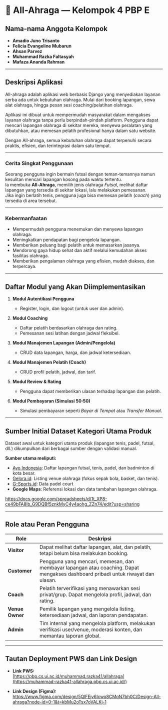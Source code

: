 # 🏀 All-Ahraga — Kelompok 4 PBP E

## Nama-nama Anggota Kelompok
- **Amadio Juno Trisanto**  
- **Felicia Evangeline Mubarun**  
- **Ahsan Parvez**  
- **Muhammad Razka Faltasyah**
- **Mafaza Ananda Rahman**

---

## Deskripsi Aplikasi

All-ahraga adalah aplikasi web berbasis Django yang menyediakan layanan serba ada untuk kebutuhan olahraga. Mulai dari booking lapangan, sewa alat olahraga, hingga pesan sesi coaching/pelatihan olahraga.

Aplikasi ini dibuat untuk mempermudah masyarakat dalam mengakses layanan olahraga tanpa perlu berpindah-pindah platform. Pengguna dapat mencari lapangan olahraga di sekitar mereka, menyewa peralatan yang dibutuhkan, atau memesan pelatih profesional hanya dalam satu website.

Dengan All-ahraga, semua kebutuhan olahraga dapat terpenuhi secara praktis, efisien, dan terintegrasi dalam satu tempat.

---

### Cerita Singkat Penggunaan

Seorang pengguna ingin bermain futsal dengan teman-temannya namun kesulitan mencari lapangan kosong pada waktu tertentu.  
Ia membuka **All-Ahraga**, memilih jenis olahraga *Futsal*, melihat daftar lapangan yang tersedia di sekitar lokasi, lalu melakukan pemesanan.  
Jika ingin berlatih tenis, pengguna juga bisa memesan pelatih (*coach*) yang tersedia di area tersebut.


---

### Kebermanfaatan
- Mempermudah pengguna menemukan dan menyewa lapangan olahraga.  
- Meningkatkan pendapatan bagi pengelola lapangan.  
- Memberikan peluang bagi pelatih untuk memasarkan jasanya.  
- Mendorong gaya hidup sehat dan aktif melalui kemudahan akses fasilitas olahraga.
- Memberikan pengalaman olahraga yang efisien, mudah diakses, dan terpercaya.

---

## Daftar Modul yang Akan Diimplementasikan

1. **Modul Autentikasi Pengguna**  
   - Register, login, dan logout (untuk user dan admin).

2. **Modul Coaching**  
   - Daftar pelatih berdasarkan olahraga dan rating.  
   - Pemesanan sesi latihan dengan jadwal fleksibel.

3. **Modul Manajemen Lapangan (Admin/Pengelola)**  
   - CRUD data lapangan, harga, dan jadwal ketersediaan.

4. **Modul Manajemen Pelatih (Coach)**  
   - CRUD profil pelatih, jadwal, dan tarif.

5. **Modul Review & Rating**  
   - Pengguna dapat memberikan ulasan terhadap lapangan dan pelatih.

6. **Modul Pembayaran (Simulasi 50:50)**  
   - Simulasi pembayaran seperti *Bayar di Tempat* atau *Transfer Manual*.

---

## Sumber Initial Dataset Kategori Utama Produk

Dataset awal untuk kategori utama produk (lapangan tenis, padel, futsal, dll.) dikumpulkan dari berbagai sumber dengan validasi manual.

**Sumber utama meliputi:**
- [Ayo Indonesia](https://ayo.co.id/venues): Daftar lapangan futsal, tenis, padel, dan badminton di kota besar.  
- [Gelora.id](https://gelora.id/venue): Listing venue olahraga (fokus sepak bola, basket, dan tenis).  
- [G-Sports.id](https://g-sports.id): Data padel court
- **Google Maps**: Referensi lokasi dan data tambahan lapangan olahraga.

https://docs.google.com/spreadsheets/d/1t_XP8-ce49bFA8lb_G9DQBf5znkMyC4y4aohg_ZZn74/edit?usp=sharing

---

## Role atau Peran Pengguna

| Role | Deskripsi |
|------|------------|
| **Visitor** | Dapat melihat daftar lapangan, alat, dan pelatih, tetapi belum bisa melakukan booking. |
| **Customer** | Pengguna yang mencari, memesan, dan membayar lapangan atau coaching. Dapat mengakses dashboard pribadi untuk riwayat dan ulasan. |
| **Coach** | Pelatih terverifikasi yang menawarkan sesi privat/grup. Dapat mengelola profil, jadwal, dan rating. |
| **Venue Owner** | Pemilik lapangan yang mengelola listing, ketersediaan jadwal, dan laporan pendapatan. |
| **Admin** | Tim internal yang mengelola platform, melakukan verifikasi user/venue, moderasi konten, dan memantau laporan global. |

---

## Tautan Deployment PWS dan Link Design
- **Link PWS:**  
  [https://pbp.cs.ui.ac.id/muhammad.razka41/allahraga](https://muhammad-razka41-allahraga.pbp.cs.ui.ac.id/)

- **Link Design (Figma):**  
  https://www.figma.com/design/5QlFEjv6Icwo8CMqN7bh0C/Design-All-ahraga?node-id=0-1&t=kbMu2oTsx7oVALKj-1

